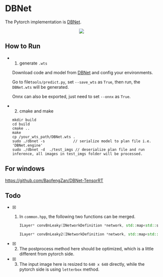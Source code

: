# DBNet

The Pytorch implementation is [DBNet](https://github.com/BaofengZan/DBNet.pytorch).

<p align="center">
<img src="https://user-images.githubusercontent.com/25873202/113959270-1eb8c600-9855-11eb-9c4d-1e6dc8e38a17.jpg">
</p>



## How to Run

* 1. generate `.wts`

  Download code and model from [DBNet](https://github.com/BaofengZan/DBNet.pytorch) and config your environments.

  Go to file`tools/predict.py`, set `--save_wts` as `True`, then run, the `DBNet.wts` will be generated.

  Onnx can also be exported, just need to set `--onnx` as `True`.

* 2. cmake and make

  ```
  mkdir build
  cd build
  cmake ..
  make
  cp /your_wts_path/DBNet.wts .
  sudo ./dbnet -s             // serialize model to plan file i.e. 'DBNet.engine'
  sudo ./dbnet -d  ./test_imgs // deserialize plan file and run inference, all images in test_imgs folder will be processed.
  ```



## For windows

https://github.com/BaofengZan/DBNet-TensorRT



## Todo

- [x] 1. In `common.hpp`, the following two functions can be merged.

     ```c++
     ILayer* convBnLeaky(INetworkDefinition *network, std::map<std::string, Weights>& weightMap, ITensor& input, int outch, int ksize, int s, int g, std::string lname, bool bias = true) 
     ```

     ```c++
     ILayer* convBnLeaky2(INetworkDefinition *network, std::map<std::string, Weights>& weightMap, ITensor& input, int outch, int ksize, int s, int g, std::string lname, bool bias = true)
     ```

- [x] 2. The postprocess method here should be optimized, which is a little different from pytorch side.

- [x] 3. The input image here is resized to `640 x 640` directly, while the pytorch side is using `letterbox` method.

